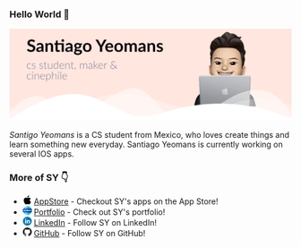 ### Hello World 👋

![](https://github.com/SYM1000/SYM1000/blob/master/gh-header.jpg)

*Santigo Yeomans* is a CS student from Mexico, who loves create things and learn something new everyday.
Santiago Yeomans is currently working on several IOS apps.
<br>

### More of SY 👇
* ![](https://github.com/SYM1000/SYM1000/blob/master/Res/apple-logo.png) [AppStore](https://apps.apple.com/us/developer/santiago-yeomans/id1519365510) - Checkout SY's apps on the App Store! <br>
* ![](https://github.com/SYM1000/SYM1000/blob/master/Res/www.png) [Portfolio](http://www.santiagoyeomans.com/) - Check out SY's portfolio! <br>
* ![](https://github.com/SYM1000/SYM1000/blob/master/Res/linkedin.png) [LinkedIn](https://www.linkedin.com/in/santiago-yeomans/) - Follow SY on LinkedIn! <br>
* ![](https://github.com/SYM1000/SYM1000/blob/master/Res/logo.png) [GitHub](https://github.com/SYM1000) - Follow SY on GitHub!

<!--
### Some cool stats
[![Santiago Yeomans's github stats](https://github-readme-stats.vercel.app/api?username=sym1000&count_private=true&show_icons=true)]()
-->

<!--
<p align="center"> 
  Visitor count<br>
  <img src="https://profile-counter.glitch.me/sym1000/count.svg" />
</p>
-->

<!--
**SYM1000/SYM1000** is a ✨ _special_ ✨ repository because its `README.md` (this file) appears on your GitHub profile.

Here are some ideas to get you started:

- 🔭 I’m currently working on ...
- 🌱 I’m currently learning ...
- 👯 I’m looking to collaborate on ...
- 🤔 I’m looking for help with ...
- 💬 Ask me about ...
- 📫 How to reach me: ...
- 😄 Pronouns: ...
- ⚡ Fun fact: ...
-->
